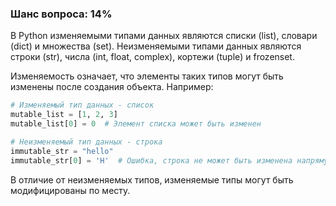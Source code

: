 ### Шанс вопроса: 14%

В Python изменяемыми типами данных являются списки (list), словари (dict) и множества (set). Неизменяемыми типами данных являются строки (str), числа (int, float, complex), кортежи (tuple) и frozenset.

Изменяемость означает, что элементы таких типов могут быть изменены после создания объекта. Например:
```python
# Изменяемый тип данных - список
mutable_list = [1, 2, 3]
mutable_list[0] = 0  # Элемент списка может быть изменен

# Неизменяемый тип данных - строка
immutable_str = "hello"
immutable_str[0] = 'H'  # Ошибка, строка не может быть изменена напрямую
```
В отличие от неизменяемых типов, изменяемые типы могут быть модифицированы по месту.